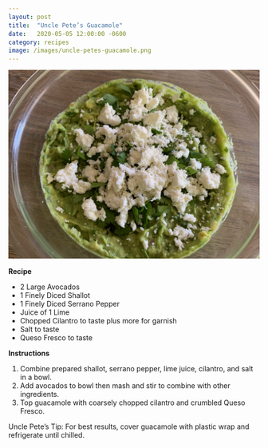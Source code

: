 ```yaml
---
layout: post
title:  "Uncle Pete’s Guacamole"
date:   2020-05-05 12:00:00 -0600
category: recipes
image: /images/uncle-petes-guacamole.png
---
```


![My helpful screenshot](/images/uncle-petes-guacamole.png)

**Recipe**

* 2 Large Avocados
* 1 Finely Diced Shallot
* 1 Finely Diced Serrano Pepper
* Juice of 1 Lime
* Chopped Cilantro to taste plus more for garnish
* Salt to taste
* Queso Fresco to taste

**Instructions**

1. Combine prepared shallot, serrano pepper, lime juice, cilantro, and salt in a bowl.
2. Add avocados to bowl then mash and stir to combine with other ingredients.
3. Top guacamole with coarsely chopped cilantro and crumbled Queso Fresco.

Uncle Pete’s Tip: For best results, cover guacamole with plastic wrap and refrigerate until chilled.